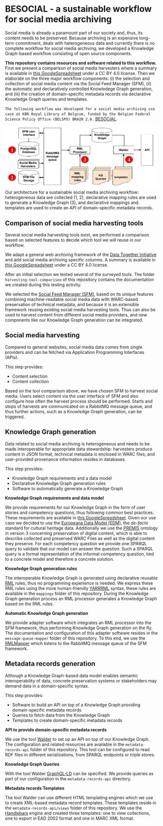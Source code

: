# BESOCIAL - a sustainable workflow for social media archiving

Social media is already a paramount part of our society and, thus, its content needs to be preserved.
Because archiving is an expensive long-term commitment, deals with heterogeneous data
and currently there is no complete workflow for social media archiving,
we developed a Knowledge Graph-based workflow consisting of open source components.

**This repository contains resources and software related to this workflow.**
First we present a comparison of social media harvesters
where a summary is available in [this GoogleSpreadsheet](https://docs.google.com/spreadsheets/d/1nGuTC9Ww5yWZQ0wSUPPnIITMJBf1JyEaDOCO0Ve-O9U/edit#gid=0) under a CC BY 4.0 license.
Then we elaborate on the three major workflow components:
(i) the selection and collection of social media content via the Social Feed Manager (SFM),
(ii) the automatic and declaratively controlled Knowledege Graph generation, and
(iii) the creation of domain-specific metadata records via declarative Knowledge Graph queries and templates.


`The following workflow was developed for a social media archiving use case at KBR Royal Library of Belgium,
funded by the Belgian Federal Science Policy Office (BELSPO) BRAIN 2.0.` [BESOCIAL](https://kbr.be/en/projects/besocial/).

![Architecture for a social media archiving workflow](https://github.com/RMLio/social-media-archiving/blob/master/architecture.jpg)
Our architecture for a sustainable social media archiving workflow: heterogeneous data are collected (1, 2),
declarative mapping rules are used to generate a Knowledge Graph (3),
and declarative mappings and templates are used to create an API of domain-specific metadata records.

## Comparison of social media harvesting tools

Several social media harvesting tools exist,
we performed a comparison based on selected features to decide which tool we will reuse in our workflow.

We adapt a general web archiving framework of the [Data Together Initiative](https://github.com/datatogether/research/tree/master/web_archiving)
and add social media archiving specific columns.
A summary is available in [this GoogleSpreadsheet](https://docs.google.com/spreadsheets/d/1nGuTC9Ww5yWZQ0wSUPPnIITMJBf1JyEaDOCO0Ve-O9U/edit#gid=0) under a CC BY 4.0 license.

After an initial selection we tested several of the surveyed tools.
The folder `harvesting-tool-comparison` of this repository contains the documentation
we created during this testing activity.


We selected the [Social Feed Manager (SFM)](https://gwu-libraries.github.io/sfm-ui/),
based on its unique features combining machine-readable social media data with WARC-based preservation of technical metadata,
and because it is an extensible framework reusing existing social media harvesting tools.
Thus can also be used to harvest content from different social media providers,
and new components like our Knowledge Graph generation can be integrated.

## Social media harvesting

Compared to general websites, social media data comes from single providers and can be fetched via Application Programming Interfaces (APIs).

This step provides:

* Content selection
* Content collection

Based on the tool comparison above, we have chosen SFM to harvest social media.
Users select content via the user interface of SFM and also configure how often the harvest process
should be performed. Starts and stops of harvests are communicated on a RabbitMQ message queue,
and thus further actions, such as a Knowledge Graph generation, can be triggered.

## Knowledge Graph generation

Data related to social media archiving is heterogeneous and needs to be made interoperable for appropriate data stewardship:
harvesters produce content in JSON format, technical metadata is enclosed in WARC files,
and user-provided provenance information resides in databases.

This step provides:

* Knowledge Graph requirements and a data model
* Declarative Knowledge Graph generation rules
* Software to automatically generate a Knowledge Graph

**Knowledge Graph requirements and data model**

We provide requirements for our Knowledge Graph in the form of user stories
and competency questions, thus following common best practices.
These requirements are available in [this GoogleSpreadsheet](#).
Given our use case we decided to use the [Europeana Data Model (EDM)](https://pro.europeana.eu/page/edm-documentation), the *de-facto* standard for cultural heritage data.
Additionally we use the [PREMIS](https://www.loc.gov/standards/premis/ontology/owl-version3.html) ontology in version 3 concerning preservation of digital content,
which is able to describe collected and preserved WARC Files as well as the digital content they preserve.
For each competency question we provide one SPARQL query to validate that our model can answer the question.
Such a SPARQL query is a formal representation of the informal competency question, tied to a concrete model and therefore a concrete solution.

**Knowledge Graph generation rules**

The interoperable Knowledge Graph is generated using declarative reusable [RML](https://rml.io/specs/rml/) rules, thus no programming experience is needed.
We express these RML rules using the more human-friendly [YARRRML](https://rml.io/yarrrml/) syntax,
these rules are available in the `mappings` folder of this repository.
During the Knowledge Graph generation process an RML processor generates a Knowledge Graph based on the RML rules.

**Automatic Knowledge Graph generation**

We provide adapter software which integrates an RML processor into the SFM framework,
thus performing Knowledge Graph generation on the fly.
The documentation and configuration of this adapter software resides in the `message-queue-mapper` folder of this repository.
To this end, we use the [RMLMapper](https://github.com/RMLio/rmlmapper-java) which listens to the RabbitMQ message queue of the SFM framework.


## Metadata records generation

Although a Knowledge Graph-based data model enables semantic interoperability of data,
concrete preservation systems or stakeholders may demand data in a domain-specific syntax.

This step provides:

* Software to build an API on top of a Knowledge Graph providing domain-specific metadata records
* Queries to fetch data from the Knowledge Graph
* Templates to create domain-specific metadata records

**API to provide domain-specific metadata records**

We use the tool [Walder](https://github.com/KNowledgeOnWebScale/walder) to set up an API on top of our Knowledge Graph.
The configuration and related resources are available in the `metadata-records-api` folder of this repository.
This tool can be configured to read RDF files in different serializations, from SPARQL endpoints or triple stores.

**Knowledge Graph Queries**

With the tool Walder [GraphQL-LD](https://comunica.dev/docs/query/advanced/graphql_ld/) can be specified.
We provide queries as part of our configuration in the `metadata-records-api` directory.

**Metadata records Templates**

The tool Walder can use different HTML templating engines which we use to create XML-based metadata record templates.
These templates reside in the `metadata-records-api/views` folder of this repository.
We use the [Handlebars](https://handlebarsjs.com/) engine and created three templates:
one to view collections, one to export in EAD 2002 format and one in MARC XML format.
